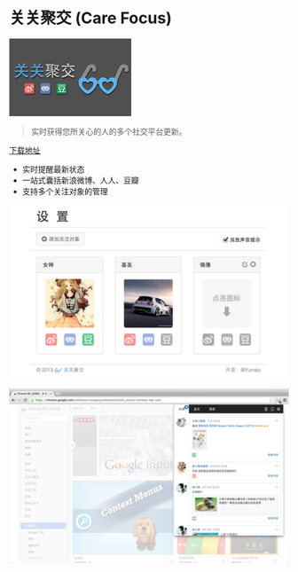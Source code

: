 # 关关聚交 (Care Focus)

![banner](./screenshot/banner-small.jpg)

> 实时获得您所关心的人的多个社交平台更新。

[下载地址](https://chrome.google.com/webstore/detail/关关聚交/dohphmbhdcjfcclnbliigbibdneogdld)

* 实时提醒最新状态
* 一站式囊括新浪微博、人人、豆瓣
* 支持多个关注对象的管理

![settings](./screenshot/settings.png)

![popup](./screenshot/popup.png)
